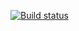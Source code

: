[![Build status](https://ci.appveyor.com/api/projects/status/wx0cf1uko6ysp29n?svg=true)](https://ci.appveyor.com/project/juulyya/apihomework)
